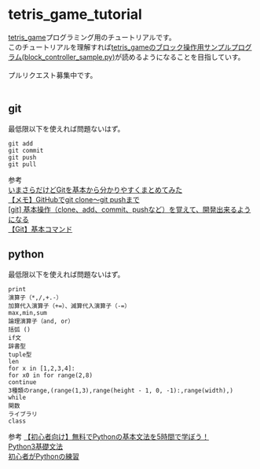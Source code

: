 # tetris_game_tutorial

[tetris_game](https://github.com/seigot/tetris_game)プログラミング用のチュートリアルです。<br>
このチュートリアルを理解すれば[tetris_gameのブロック操作用サンプルプログラム(block_controller_sample.py)](https://github.com/seigot/tetris_game/blob/master/doc/files/block_controller_sample.md)が読めるようになることを目指していす。<br>
<br>
プルリクエスト募集中です。<br>
<br>
## git 
最低限以下を使えれば問題ないはず。

```
git add
git commit
git push
git pull
```

参考<br>
[いまさらだけどGitを基本から分かりやすくまとめてみた](https://qiita.com/gold-kou/items/7f6a3b46e2781b0dd4a0)<br>
[【メモ】GitHubでgit clone〜git pushまで](https://qiita.com/nt-7/items/c5ea999a2638e03ee418)<br>
[[git] 基本操作（clone、add、commit、pushなど）を覚えて、開発出来るようになる](https://www.yoheim.net/blog.php?q=20140104)<br>
[【Git】基本コマンド](https://qiita.com/konweb/items/621722f67fdd8f86a017)

## python
最低限以下を使えれば問題ないはず。

```
print
演算子（*,/,+.-）
加算代入演算子（+=）、減算代入演算子（-=）
max,min,sum
論理演算子（and, or）
括弧 ()
if文
辞書型
tuple型
len
for x in [1,2,3,4]:
for x0 in for range(2,8)
continue
3種類のrange,(range(1,3),range(height - 1, 0, -1):,range(width),)
while
関数
ライブラリ
class
```

参考
[【初心者向け】無料でPythonの基本文法を5時間で学ぼう！](https://qiita.com/AI_Academy/items/b97b2178b4d10abe0adb)<br>
[Python3基礎文法](https://qiita.com/Fendo181/items/a934e4f94021115efb2e)<br>
[初心者がPythonの練習](https://qiita.com/pugiemonn/items/c98e4e24daa177975240)<br>
